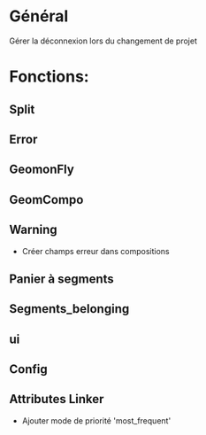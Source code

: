 # Général
Gérer la déconnexion lors du changement de projet

# Fonctions:
## Split

## Error

## GeomonFly

## GeomCompo

## Warning
* Créer champs erreur dans compositions

## Panier à segments

## Segments_belonging

## ui

## Config

## Attributes Linker
* Ajouter mode de priorité 'most_frequent'
